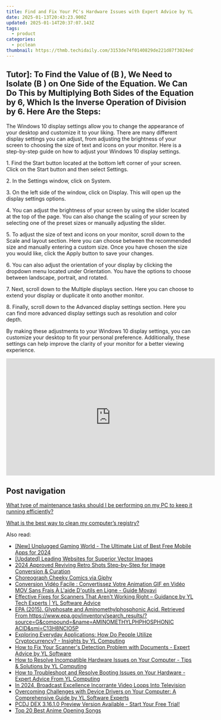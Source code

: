 ```yaml
---
title: Find and Fix Your PC's Hardware Issues with Expert Advice by YL Computing & Software Solutions
date: 2025-01-13T20:43:23.900Z
updated: 2025-01-14T20:37:07.143Z
tags:
  - product
categories:
  - pcclean
thumbnail: https://thmb.techidaily.com/3153de74f0140829de221d87f3024edf0be402597c10c002cec7499f13b2deb2.jpg
---
```


## Tutor]: To Find the Value of \(B \), We Need to Isolate \(B \) on One Side of the Equation. We Can Do This by Multiplying Both Sides of the Equation by 6, Which Is the Inverse Operation of Division by 6. Here Are the Steps:

The Windows 10 display settings allow you to change the appearance of your desktop and customize it to your liking. There are many different display settings you can adjust, from adjusting the brightness of your screen to choosing the size of text and icons on your monitor. Here is a step-by-step guide on how to adjust your Windows 10 display settings. 

1\. Find the Start button located at the bottom left corner of your screen. Click on the Start button and then select Settings.

2\. In the Settings window, click on System.

3\. On the left side of the window, click on Display. This will open up the display settings options. 

4\. You can adjust the brightness of your screen by using the slider located at the top of the page. You can also change the scaling of your screen by selecting one of the preset sizes or manually adjusting the slider.

5\. To adjust the size of text and icons on your monitor, scroll down to the Scale and layout section. Here you can choose between the recommended size and manually entering a custom size. Once you have chosen the size you would like, click the Apply button to save your changes.

6\. You can also adjust the orientation of your display by clicking the dropdown menu located under Orientation. You have the options to choose between landscape, portrait, and rotated.

7\. Next, scroll down to the Multiple displays section. Here you can choose to extend your display or duplicate it onto another monitor.

8\. Finally, scroll down to the Advanced display settings section. Here you can find more advanced display settings such as resolution and color depth. 

By making these adjustments to your Windows 10 display settings, you can customize your desktop to fit your personal preference. Additionally, these settings can help improve the clarity of your monitor for a better viewing experience.

<!-- affiliate ads begin -->
<iframe width="560" height="315" src="https://www.youtube.com/embed/LlYIdWQc-jw?si=ZQ5809CbQGEar0vg" title="YouTube video player" frameborder="0" allow="accelerometer; autoplay; clipboard-write; encrypted-media; gyroscope; picture-in-picture; web-share" referrerpolicy="strict-origin-when-cross-origin" allowfullscreen></iframe>
<!-- affiliate ads end -->

## Post navigation

[What type of maintenance tasks should I be performing on my PC to keep it running efficiently?](https://tools.techidaily.com/pcclean/products/)

[What is the best way to clean my computer’s registry?](https://tools.techidaily.com/pcclean/products/)

<ins class="adsbygoogle"
     style="display:block"
     data-ad-format="autorelaxed"
     data-ad-client="ca-pub-7571918770474297"
     data-ad-slot="1223367746"></ins>

<ins class="adsbygoogle"
     style="display:block"
     data-ad-client="ca-pub-7571918770474297"
     data-ad-slot="8358498916"
     data-ad-format="auto"
     data-full-width-responsive="true"></ins>

<span class="atpl-alsoreadstyle">Also read:</span>
<div><ul>
<li><a href="https://screen-activity-recording.techidaily.com/new-unplugged-gaming-world-the-ultimate-list-of-best-free-mobile-apps-for-2024/"><u>[New] Unplugged Gaming World - The Ultimate List of Best Free Mobile Apps for 2024</u></a></li>
<li><a href="https://article-posts.techidaily.com/updated-leading-websites-for-superior-vector-images/"><u>[Updated] Leading Websites for Superior Vector Images</u></a></li>
<li><a href="https://extra-approaches.techidaily.com/2024-approved-reviving-retro-shots-step-by-step-for-image-conversion-and-curation/"><u>2024 Approved Reviving Retro Shots Step-by-Step for Image Conversion & Curation</u></a></li>
<li><a href="https://extra-lessons.techidaily.com/choreograph-cheeky-comics-via-giphy/"><u>Choreograph Cheeky Comics via Giphy</u></a></li>
<li><a href="https://blog-min.techidaily.com/conversion-video-facile-convertissez-votre-animation-gif-en-video-mov-sans-frais-a-laide-doutils-en-ligne-guide-movavi/"><u>Conversion Vidéo Facile : Convertissez Votre Animation GIF en Vidéo MOV Sans Frais À L'aide D'outils en Ligne - Guide Movavi</u></a></li>
<li><a href="https://win-updates.techidaily.com/effective-fixes-for-scanners-that-arent-working-right-guidance-by-yl-tech-experts-yl-software-advice/"><u>Effective Fixes for Scanners That Aren't Working Right – Guidance by YL Tech Experts | YL Software Advice</u></a></li>
<li><a href="https://program-issues.techidaily.com/epa-2015-glyphosate-and-aminomethylphosphonic-acid-retrieved-from-httpswwwepagovinventorysearchresultssourcegandcompoundandnameaminomethylphphosphonic20acid403/"><u>EPA (2015). Glyphosate and Aminomethylphosphonic Acid. Retrieved From https://www.epa.gov/inventory/search_results/?source=G&compound=&name=AMINOMETHYLPHPHOSPHONIC ACID&smi=C13H8NClO5P</u></a></li>
<li><a href="https://win-updates.techidaily.com/exploring-everyday-applications-how-do-people-utilize-cryptocurrency-insights-by-yl-computing/"><u>Exploring Everyday Applications: How Do People Utilize Cryptocurrency? - Insights by YL Computing</u></a></li>
<li><a href="https://win-updates.techidaily.com/how-to-fix-your-scanners-detection-problem-with-documents-expert-advice-by-yl-software/"><u>How to Fix Your Scanner's Detection Problem with Documents - Expert Advice by YL Software</u></a></li>
<li><a href="https://win-updates.techidaily.com/how-to-resolve-incompatible-hardware-issues-on-your-computer-tips-and-solutions-by-yl-computing/"><u>How to Resolve Incompatible Hardware Issues on Your Computer - Tips & Solutions by YL Computing</u></a></li>
<li><a href="https://win-updates.techidaily.com/how-to-troubleshoot-and-resolve-booting-issues-on-your-hardware-expert-advice-from-yl-computing/"><u>How to Troubleshoot and Resolve Booting Issues on Your Hardware - Expert Advice From YL Computing</u></a></li>
<li><a href="https://youtube-webster.techidaily.com/24-broadcast-excellence-incorrante-video-loops-into-television/"><u>In 2024, Broadcast Excellence Incorrante Video Loops Into Television</u></a></li>
<li><a href="https://win-updates.techidaily.com/overcoming-challenges-with-device-drivers-on-your-computer-a-comprehensive-guide-by-yl-software-experts/"><u>Overcoming Challenges with Device Drivers on Your Computer: A Comprehensive Guide by YL Software Experts</u></a></li>
<li><a href="https://win-updates.techidaily.com/pcdj-dex-31610-preview-version-available-start-your-free-trial/"><u>PCDJ DEX 3.16.1.0 Preview Version Available - Start Your Free Trial!</u></a></li>
<li><a href="https://extra-lessons.techidaily.com/top-20-best-anime-opening-songs/"><u>Top 20 Best Anime Opening Songs</u></a></li>
</ul></div>

